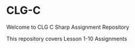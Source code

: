 # CLG-C

Welcome to CLG C Sharp Assignment Repository

This repository covers Lesson 1-10 Assignments
